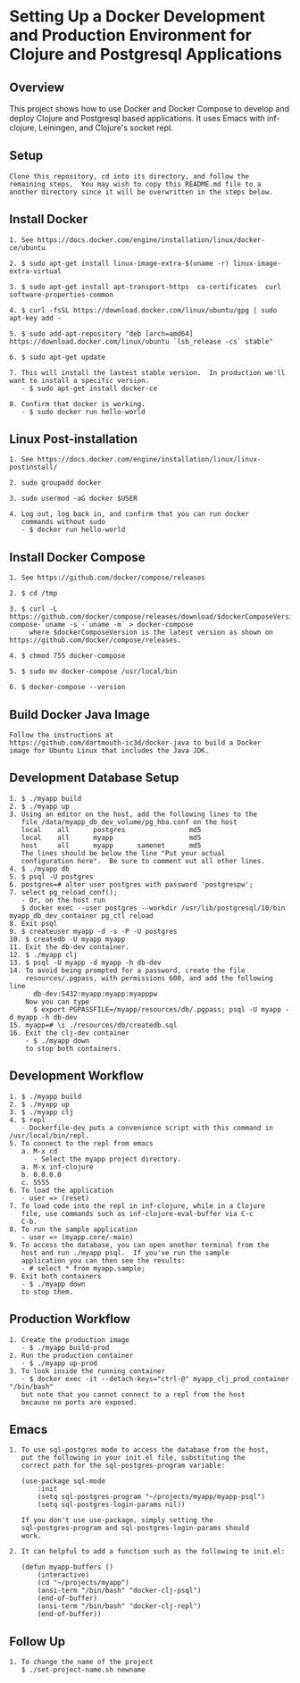 # Setting Up a Docker Development and Production Environment for Clojure and Postgresql Applications


## Overview
This project shows how to use Docker and Docker Compose to develop and
deploy Clojure and Postgresql based applications.  It uses Emacs with
inf-clojure, Leiningen, and Clojure's socket repl.


## Setup
	Clone this repository, cd into its directory, and follow the
    remaining steps.  You may wish to copy this README.md file to a
    another directory since it will be overwritten in the steps below.


## Install Docker 
	1. See https://docs.docker.com/engine/installation/linux/docker-ce/ubuntu

	2. $ sudo apt-get install linux-image-extra-$(uname -r) linux-image-extra-virtual

	3. $ sudo apt-get install apt-transport-https  ca-certificates  curl  software-properties-common

	4. $ curl -fsSL https://download.docker.com/linux/ubuntu/gpg | sudo apt-key add -

	5. $ sudo add-apt-repository "deb [arch=amd64] https://download.docker.com/linux/ubuntu `lsb_release -cs` stable"

	6. $ sudo apt-get update

	7. This will install the lastest stable version.  In production we'll want to install a specific version.
	   - $ sudo apt-get install docker-ce

	8. Confirm that docker is working.
	   - $ sudo docker run hello-world


## Linux Post-installation
	1. See https://docs.docker.com/engine/installation/linux/linux-postinstall/

	2. sudo groupadd docker

	3. sudo usermod -aG docker $USER

	4. Log out, log back in, and confirm that you can run docker
	   commands without sudo
	   - $ docker run hello-world


## Install Docker Compose
	1. See https://github.com/docker/compose/releases
	
	2. $ cd /tmp
	
	3. $ curl -L https://github.com/docker/compose/releases/download/$dockerComposeVersion/docker-compose-`uname -s`-`uname -m` > docker-compose 
		 where $dockerComposeVersion is the latest version as shown on https://github.com/docker/compose/releases.

	4. $ chmod 755 docker-compose

	5. $ sudo mv docker-compose /usr/local/bin

	6. $ docker-compose --version


## Build Docker Java Image
	Follow the instructions at
    https://github.com/dartmouth-ic3d/docker-java to build a Docker
    image for Ubuntu Linux that includes the Java JDK.


##  Development Database Setup
	1. $ ./myapp build
	2. $ ./myapp up
	3. Using an editor on the host, add the following lines to the
       file /data/myapp_db_dev_volume/pg_hba.conf on the host
	   local    all      postgres                md5
	   local	all		 myapp		 			 md5
	   host 	all		 myapp		samenet		 md5
	   The lines should be below the line "Put your actual
       configuration here".  Be sure to comment out all other lines.
	4. $ ./myapp db
	5. $ psql -U postgres
	6. postgres=# alter user postgres with password 'postgrespw';
	7. select pg_reload_conf();
	   - Or, on the host run
	   $ docker exec --user postgres --workdir /usr/lib/postgresql/10/bin myapp_db_dev_container pg_ctl reload
	8. Exit psql
	9. $ createuser myapp -d -s -P -U postgres
	10. $ createdb -U myapp myapp
	11. Exit the db-dev container.
	12. $ ./myapp clj
	13. $ psql -U myapp -d myapp -h db-dev
	14. To avoid being prompted for a password, create the file
		resources/.pgpass, with permissions 600, and add the following line
		  db-dev:5432:myapp:myapp:myapppw
	    Now you can type
		  $ export PGPASSFILE=/myapp/resources/db/.pgpass; psql -U myapp -d myapp -h db-dev
	15. myapp=# \i ./resources/db/createdb.sql
	16. Exit the clj-dev container
		- $ ./myapp down
		to stop both containers.


##  Development Workflow
	1. $ ./myapp build
	2. $ ./myapp up
	3. $ ./myapp clj
	4. $ repl
	   - Dockerfile-dev puts a convenience script with this command in /usr/local/bin/repl.
	5. To connect to the repl from emacs
	   a. M-x cd
	      - Select the myapp project directory.
	   a. M-x inf-clojure
	   b. 0.0.0.0
	   c. 5555
	6. To load the application
	   - user => (reset)
	7. To load code into the repl in inf-clojure, while in a Clojure
       file, use commands such as inf-clojure-eval-buffer via C-c
       C-b.
	8. To run the sample application
	   - user => (myapp.core/-main)
	9. To access the database, you can open another terminal from the
       host and run ./myapp psql.  If you've run the sample
       application you can then see the results:
	   - # select * from myapp.sample;
	9. Exit both containers
	   - $ ./myapp down
	   to stop them.


##  Production Workflow
	1. Create the production image
	   - $ ./myapp build-prod
	2. Run the production container
	   - $ ./myapp up-prod
	3. To look inside the running container
	   - $ docker exec -it --detach-keys="ctrl-@" myapp_clj_prod_container "/bin/bash"
	   but note that you cannot connect to a repl from the host
	   because no ports are exposed.


##  Emacs
	1. To use sql-postgres mode to access the database from the host,
       put the following in your init.el file, substituting the
       correct path for the sql-postgres-program variable: 

	   (use-package sql-mode
		   :init
		   (setq sql-postgres-program "~/projects/myapp/myapp-psql")
		   (setq sql-postgres-login-params nil))

	   If you don't use use-package, simply setting the
	   sql-postgres-program and sql-postgres-login-params should
	   work.

	2. It can helpful to add a function such as the following to init.el:

	   (defun myapp-buffers ()
		   (interactive)
		   (cd "~/projects/myapp")
		   (ansi-term "/bin/bash" "docker-clj-psql")
		   (end-of-buffer)
		   (ansi-term "/bin/bash" "docker-clj-repl")
		   (end-of-buffer))


## Follow Up
	1. To change the name of the project
	   $ ./set-project-name.sh newname

